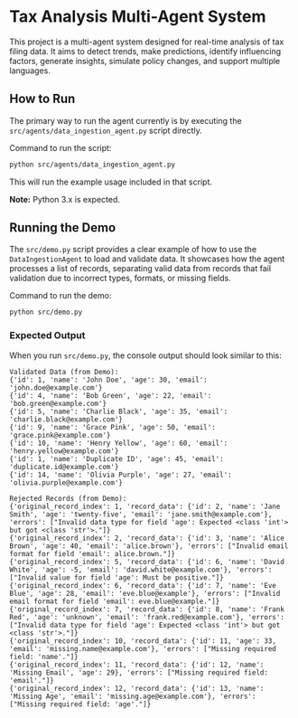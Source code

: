 # Tax Analysis Multi-Agent System

This project is a multi-agent system designed for real-time analysis of tax filing data. It aims to detect trends, make predictions, identify influencing factors, generate insights, simulate policy changes, and support multiple languages.

## How to Run

The primary way to run the agent currently is by executing the `src/agents/data_ingestion_agent.py` script directly.

Command to run the script:
```bash
python src/agents/data_ingestion_agent.py
```

This will run the example usage included in that script.

**Note:** Python 3.x is expected.

## Running the Demo

The `src/demo.py` script provides a clear example of how to use the `DataIngestionAgent` to load and validate data. It showcases how the agent processes a list of records, separating valid data from records that fail validation due to incorrect types, formats, or missing fields.

Command to run the demo:
```bash
python src/demo.py
```

### Expected Output

When you run `src/demo.py`, the console output should look similar to this:

```
Validated Data (from Demo):
{'id': 1, 'name': 'John Doe', 'age': 30, 'email': 'john.doe@example.com'}
{'id': 4, 'name': 'Bob Green', 'age': 22, 'email': 'bob.green@example.com'}
{'id': 5, 'name': 'Charlie Black', 'age': 35, 'email': 'charlie.black@example.com'}
{'id': 9, 'name': 'Grace Pink', 'age': 50, 'email': 'grace.pink@example.com'}
{'id': 10, 'name': 'Henry Yellow', 'age': 60, 'email': 'henry.yellow@example.com'}
{'id': 1, 'name': 'Duplicate ID', 'age': 45, 'email': 'duplicate.id@example.com'}
{'id': 14, 'name': 'Olivia Purple', 'age': 27, 'email': 'olivia.purple@example.com'}

Rejected Records (from Demo):
{'original_record_index': 1, 'record_data': {'id': 2, 'name': 'Jane Smith', 'age': 'twenty-five', 'email': 'jane.smith@example.com'}, 'errors': ["Invalid data type for field 'age': Expected <class 'int'> but got <class 'str'>."]}
{'original_record_index': 2, 'record_data': {'id': 3, 'name': 'Alice Brown', 'age': 40, 'email': 'alice.brown'}, 'errors': ["Invalid email format for field 'email': alice.brown."]}
{'original_record_index': 5, 'record_data': {'id': 6, 'name': 'David White', 'age': -5, 'email': 'david.white@example.com'}, 'errors': ["Invalid value for field 'age': Must be positive."]}
{'original_record_index': 6, 'record_data': {'id': 7, 'name': 'Eve Blue', 'age': 28, 'email': 'eve.blue@example'}, 'errors': ["Invalid email format for field 'email': eve.blue@example."]}
{'original_record_index': 7, 'record_data': {'id': 8, 'name': 'Frank Red', 'age': 'unknown', 'email': 'frank.red@example.com'}, 'errors': ["Invalid data type for field 'age': Expected <class 'int'> but got <class 'str'>."]}
{'original_record_index': 10, 'record_data': {'id': 11, 'age': 33, 'email': 'missing.name@example.com'}, 'errors': ["Missing required field: 'name'."]}
{'original_record_index': 11, 'record_data': {'id': 12, 'name': 'Missing Email', 'age': 29}, 'errors': ["Missing required field: 'email'."]}
{'original_record_index': 12, 'record_data': {'id': 13, 'name': 'Missing Age', 'email': 'missing.age@example.com'}, 'errors': ["Missing required field: 'age'."]}
```

